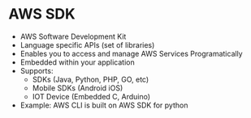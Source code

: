# AWS SDK
- AWS Software Development Kit
- Language specific APIs (set of libraries)
- Enables you to access and manage AWS Services Programatically
- Embedded within your application
- Supports:
    - SDKs (Java, Python, PHP, GO, etc)
    - Mobile SDKs (Android iOS)
    - IOT Device (Embedded C, Arduino)
- Example: AWS CLI is built on AWS SDK for python